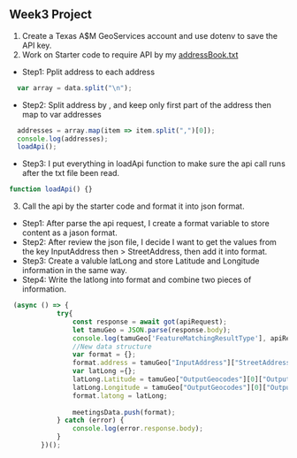 ## Week3 Project
1.  Create a Texas A$M GeoServices account and use dotenv to save the API key.
2.  Work on Starter code to require API by my [addressBook.txt](https://github.com/zorawan/DataStructures/blob/master/week2/addressBook.txt)
   * Step1: Pplit address to each address

```javascript
  var array = data.split("\n");
```

   * Step2: Split address by , and keep only first part of the address then map to var addresses

```javascript
  addresses = array.map(item => item.split(",")[0]);
  console.log(addresses);
  loadApi();
```

   * Step3: I put everything in loadApi function to make sure the api call runs after the txt file been read.

```javascript
function loadApi() {}
```

3. Call the api by the starter code and format it into json format.
  * Step1: After parse the api request, I create a format variable to store content as a jason format.
  * Step2: After review the json file, I decide I want to get the values from the key InputAddress then > StreetAddress, then add it into format.
  * Step3: Create a valuble latLong and store Latitude and Longitude information in the same way.
  * Step4: Write the latlong into format and combine two pieces of information.

```javascript
 (async () => {
        	try{
        		const response = await got(apiRequest);
        		let tamuGeo = JSON.parse(response.body);
        		console.log(tamuGeo['FeatureMatchingResultType'], apiRequest);
        		//New data structure
        		var format = {};
        		format.address = tamuGeo["InputAddress"]["StreetAddress"];
        		var latLong ={};
        		latLong.Latitude = tamuGeo["OutputGeocodes"][0]["OutputGeocode"]["Latitude"];
        		latLong.Longitude = tamuGeo["OutputGeocodes"][0]["OutputGeocode"]["Longitude"];
        	    format.latong = latLong;
            
            	meetingsData.push(format);
        	} catch (error) {
        		console.log(error.response.body);
        	}
        })();
```
